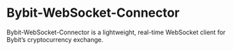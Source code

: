 # Bybit-WebSocket-Connector
Bybit-WebSocket-Connector is a lightweight, real-time WebSocket client for Bybit’s cryptocurrency exchange.
